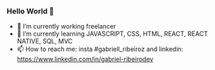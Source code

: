 ### Hello World 👋

- 🔭 I’m currently working freelancer
- 🌱 I’m currently learning JAVASCRIPT, CSS, HTML, REACT, REACT NATIVE, SQL, MVC
- 📫 How to reach me: insta #gabriell_ribeiroz and linkedin: https://www.linkedin.com/in/gabriel-ribeirodev
